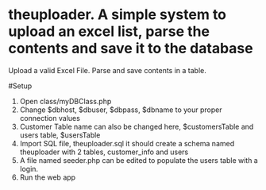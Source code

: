 # theuploader. A simple system to upload an excel list, parse the contents and save it to the database
Upload a valid Excel File. Parse and save contents in a table.

#Setup
1. Open class/myDBClass.php
2. Change $dbhost, $dbuser, $dbpass, $dbname to your proper connection values
3. Customer Table name can also be changed here, $customersTable and users table, $usersTable
4. Import SQL file, theuploader.sql it should create a schema named theuploader with 2 tables, customer_info and users
5. A file named seeder.php can be edited to populate the users table with a login.
6. Run the web app
